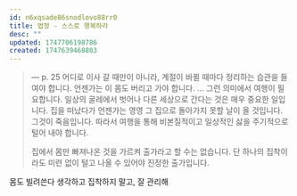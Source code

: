 ```yaml
---
id: n6xqsade86snodlovo88rr0
title: 법정 - 스스로 행복하라
desc: ""
updated: 1747706198786
created: 1747639468803
---
```


> — p. 25
> 어디로 이사 갈 때만이 아니라, 계절이 바뀔 때마다 정리하는 습관을 들여야 합니다.
> 언젠가는 이 몸도 버리고 가야 합니다.
> ... 그런 의미에서 여행이 필요합니다. 일상의 굴레에서 벗어나 다른 세상으로 간다는 것은 매우 중요한 일입니다. 집을 떠났다가 언젠가는 영영 그 집으로 돌아가지 못할 날이 올 것입니다. 그것이 죽음입니다. 따라서 여행을 통해 비본질적이고 일상적인 삻을 주기적으로 털어 내야 합니다.
>
> 집에서 몸만 빠져나온 것을 가르켜 출가라고 할 수는 없습니다. 단 하나의 집착이라도 미련 없이 털고 나올 수 있어야 진정한 출가입니다.

몸도 빌려쓴다 생각하고 집착하지 말고, 잘 관리해
